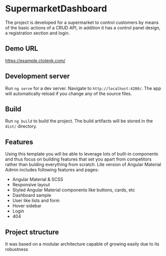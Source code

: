 # SupermarketDashboard

The project is developed for a supermarket to control customers by means of the basic actions of a CRUD API, in addition it has a control panel design, a registration section and login.

## Demo URL

https://example.ctolenk.com/

## Development server

Run `ng serve` for a dev server. Navigate to `http://localhost:4200/`. The app will automatically reload if you change any of the source files.


## Build

Run `ng build` to build the project. The build artifacts will be stored in the `dist/` directory.

## Features

Using this template you will be able to leverage lots of built-in components and thus focus on building features that set you apart from competitors rather than bulding everything from scratch. Lite version of Angular Material Admin includes following features and pages:
* Angular Material & SCSS
* Responsive layout
* Styled Angular Material components like buttons, cards, etc
* Dashboard sample
* User like lists and form
* Hover sidebar
* Login
* 404

## Project structure

It was based on a modular architecture capable of growing easily due to its robustness
